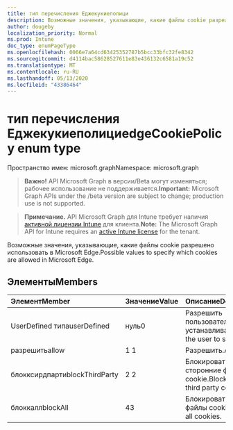 ```yaml
---
title: тип перечисления Еджекукиеполици
description: Возможные значения, указывающие, какие файлы cookie разрешено использовать в Microsoft Edge.
author: dougeby
localization_priority: Normal
ms.prod: Intune
doc_type: enumPageType
ms.openlocfilehash: 0066e7a64cd63425352787b5bcc33bfc32fe8342
ms.sourcegitcommit: d4114bac58628527611e83e436132c6581a19c52
ms.translationtype: MT
ms.contentlocale: ru-RU
ms.lasthandoff: 05/13/2020
ms.locfileid: "43386464"
---
```

# <a name="edgecookiepolicy-enum-type"></a><span data-ttu-id="099e4-103">тип перечисления Еджекукиеполици</span><span class="sxs-lookup"><span data-stu-id="099e4-103">edgeCookiePolicy enum type</span></span>

<span data-ttu-id="099e4-104">Пространство имен: microsoft.graph</span><span class="sxs-lookup"><span data-stu-id="099e4-104">Namespace: microsoft.graph</span></span>

> <span data-ttu-id="099e4-105">**Важно!** API Microsoft Graph в версии/Beta могут изменяться; рабочее использование не поддерживается.</span><span class="sxs-lookup"><span data-stu-id="099e4-105">**Important:** Microsoft Graph APIs under the /beta version are subject to change; production use is not supported.</span></span>

> <span data-ttu-id="099e4-106">**Примечание.** API Microsoft Graph для Intune требует наличия [активной лицензии Intune](https://go.microsoft.com/fwlink/?linkid=839381) для клиента.</span><span class="sxs-lookup"><span data-stu-id="099e4-106">**Note:** The Microsoft Graph API for Intune requires an [active Intune license](https://go.microsoft.com/fwlink/?linkid=839381) for the tenant.</span></span>

<span data-ttu-id="099e4-107">Возможные значения, указывающие, какие файлы cookie разрешено использовать в Microsoft Edge.</span><span class="sxs-lookup"><span data-stu-id="099e4-107">Possible values to specify which cookies are allowed in Microsoft Edge.</span></span>

## <a name="members"></a><span data-ttu-id="099e4-108">Элементы</span><span class="sxs-lookup"><span data-stu-id="099e4-108">Members</span></span>
|<span data-ttu-id="099e4-109">Элемент</span><span class="sxs-lookup"><span data-stu-id="099e4-109">Member</span></span>|<span data-ttu-id="099e4-110">Значение</span><span class="sxs-lookup"><span data-stu-id="099e4-110">Value</span></span>|<span data-ttu-id="099e4-111">Описание</span><span class="sxs-lookup"><span data-stu-id="099e4-111">Description</span></span>|
|:---|:---|:---|
|<span data-ttu-id="099e4-112">UserDefined типа</span><span class="sxs-lookup"><span data-stu-id="099e4-112">userDefined</span></span>|<span data-ttu-id="099e4-113">нуль</span><span class="sxs-lookup"><span data-stu-id="099e4-113">0</span></span>|<span data-ttu-id="099e4-114">Разрешить пользователю устанавливать.</span><span class="sxs-lookup"><span data-stu-id="099e4-114">Allow the user to set.</span></span>|
|<span data-ttu-id="099e4-115">разрешить</span><span class="sxs-lookup"><span data-stu-id="099e4-115">allow</span></span>|<span data-ttu-id="099e4-116">1 </span><span class="sxs-lookup"><span data-stu-id="099e4-116">1</span></span>|<span data-ttu-id="099e4-117">Разрешить.</span><span class="sxs-lookup"><span data-stu-id="099e4-117">Allow.</span></span>|
|<span data-ttu-id="099e4-118">блокксирдпарти</span><span class="sxs-lookup"><span data-stu-id="099e4-118">blockThirdParty</span></span>|<span data-ttu-id="099e4-119">2 </span><span class="sxs-lookup"><span data-stu-id="099e4-119">2</span></span>|<span data-ttu-id="099e4-120">Блокировать только сторонние файлы cookie.</span><span class="sxs-lookup"><span data-stu-id="099e4-120">Block only third party cookies.</span></span>|
|<span data-ttu-id="099e4-121">блоккалл</span><span class="sxs-lookup"><span data-stu-id="099e4-121">blockAll</span></span>|<span data-ttu-id="099e4-122">4</span><span class="sxs-lookup"><span data-stu-id="099e4-122">3</span></span>|<span data-ttu-id="099e4-123">Блокировать все файлы cookie.</span><span class="sxs-lookup"><span data-stu-id="099e4-123">Block all cookies.</span></span>|



